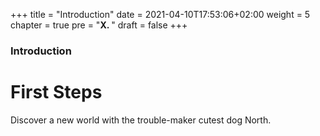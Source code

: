 +++
title = "Introduction"
date = 2021-04-10T17:53:06+02:00
weight = 5
chapter = true
pre = "<b>X. </b>"
draft = false
+++

### Introduction

# First Steps

Discover a new world with the trouble-maker cutest dog North.
